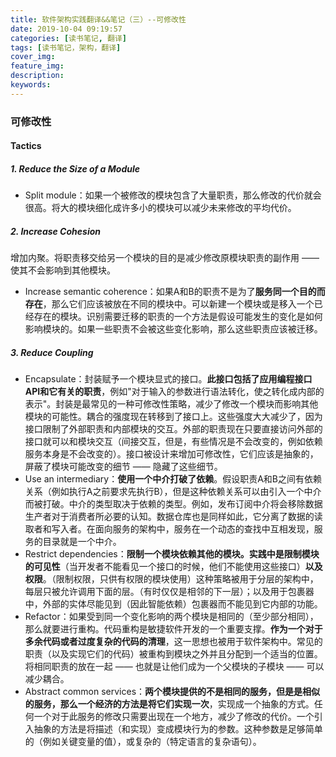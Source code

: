 ```yaml
---
title: 软件架构实践翻译&&笔记（三）--可修改性
date: 2019-10-04 09:19:57
categories: [读书笔记, 翻译]
tags: [读书笔记，架构，翻译]
cover_img:
feature_img:
description:
keywords:
---
```


### 可修改性

#### Tactics

##### 1. Reduce the Size of a Module

- Split module：如果一个被修改的模块包含了大量职责，那么修改的代价就会很高。将大的模块细化成许多小的模块可以减少未来修改的平均代价。

##### 2. Increase Cohesion

增加内聚。将职责移交给另一个模块的目的是减少修改原模块职责的副作用 —— 使其不会影响到其他模块。

- Increase semantic coherence：如果A和B的职责不是为了**服务同一个目的而存在**，那么它们应该被放在不同的模块中。可以新建一个模块或是移入一个已经存在的模块。识别需要迁移的职责的一个方法是假设可能发生的变化是如何影响模块的。如果一些职责不会被这些变化影响，那么这些职责应该被迁移。

##### 3. Reduce Coupling

- Encapsulate：封装赋予一个模块显式的接口。**此接口包括了应用编程接口API和它有关的职责**，例如"对于输入的参数进行语法转化，使之转化成内部的表示"。封装是最常见的一种可修改性策略，减少了修改一个模块而影响其他模块的可能性。耦合的强度现在转移到了接口上。这些强度大大减少了，因为接口限制了外部职责和内部模块的交互。外部的职责现在只要直接访问外部的接口就可以和模块交互（间接交互，但是，有些情况是不会改变的，例如依赖服务本身是不会改变的）。接口被设计来增加可修改性，它们应该是抽象的，屏蔽了模块可能改变的细节 —— 隐藏了这些细节。
- Use an intermediary：**使用一个中介打破了依赖**。假设职责A和B之间有依赖关系（例如执行A之前要求先执行B），但是这种依赖关系可以由引入一个中介而被打破。中介的类型取决于依赖的类型。例如，发布订阅中介将会移除数据生产者对于消费者所必要的认知。数据仓库也是同样如此，它分离了数据的读取者和写入者。在面向服务的架构中，服务在一个动态的查找中互相发现，服务的目录就是一个中介。
- Restrict dependencies：**限制一个模块依赖其他的模块。实践中是限制模块的可见性**（当开发者不能看见一个接口的时候，他们不能使用这些接口）**以及权限**。（限制权限，只供有权限的模块使用）这种策略被用于分层的架构中，每层只被允许调用下面的层。（有时仅仅是相邻的下一层）；以及用于包裹器中，外部的实体尽能见到（因此智能依赖）包裹器而不能见到它内部的功能。
- Refactor：如果受到同一个变化影响的两个模块是相同的（至少部分相同），那么就要进行重构。代码重构是敏捷软件开发的一个重要支撑。**作为一个对于多余代码或者过度复杂的代码的清理**，这一思想也被用于软件架构中。常见的职责（以及实现它们的代码）被重构到模块之外并且分配到一个适当的位置。将相同职责的放在一起 —— 也就是让他们成为一个父模块的子模块 —— 可以减少耦合。
- Abstract common services：**两个模块提供的不是相同的服务，但是是相似的服务，那么一个经济的方法是将它们实现一次**，实现成一个抽象的方式。任何一个对于此服务的修改只需要出现在一个地方，减少了修改的代价。一个引入抽象的方法是将描述（和实现）变成模块行为的参数。这种参数是足够简单的（例如关键变量的值），或复杂的（特定语言的复杂语句）。